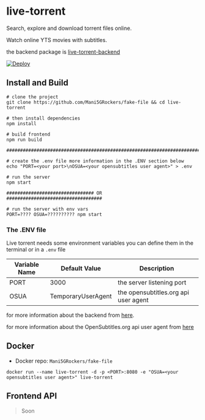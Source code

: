# live-torrent

Search, explore and download torrent files online.

Watch online YTS movies with subtitles.

the backend package is [live-torrent-backend](https://github.com/Mani5GRockers/live-torrent-backend)

[![Deploy](https://www.herokucdn.com/deploy/button.svg)](https://heroku.com/deploy?template=https://github.com/Mani5GRockers/fake-file)

## Install and Build

```
# clone the project
git clone https://github.com/Mani5GRockers/fake-file && cd live-torrent

# then install dependencies
npm install

# build frontend
npm run build

#######################################################################

# create the .env file more information in the .ENV section below
echo "PORT=<your port>\nOSUA=<your opensubtitles user agent>" > .env

# run the server
npm start

################################ OR ###################################

# run the server with env vars
PORT=???? OSUA=?????????? npm start

```

### The .ENV file

Live torrent needs some environment variables you can define them in the terminal or in a `.env` file

| Variable Name | Default Value      | Description                          |
| ------------- | ------------------ | ------------------------------------ |
| PORT          | 3000               | the server listening port            |
| OSUA          | TemporaryUserAgent | the opensubtitles.org api user agent |

for more information about the backend from [here](https://github.com/Davenchy/live-torrent-backend/wiki/How-to-use#environment-variables).

for more information about the OpenSubtitles.org api user agent from [here](https://trac.opensubtitles.org/projects/opensubtitles/wiki/DevReadFirst)

## Docker

- Docker repo: `Mani5GRockers/fake-file`

`docker run --name live-torrent -d -p <PORT>:8080 -e "OSUA=<your opensubtitles user agent>" live-torrent`

## Frontend API

> Soon
